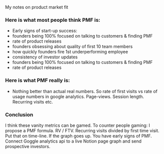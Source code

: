 My notes on product market fit <!--more-->

### Here is what most people think PMF is:
- Early signs of start-up success:
- founders being 100% focused on talking to customers & finding PMF
- rate of product releases
- founders obsessing about quality of first 10 team members
- how quickly founders fire 1st underperforming employee
- consistency of investor updates
- founders being 100% focused on talking to customers & finding PMF
- rate of product releases

### Here is what PMF really is:
- Nothing better than actual real numbers. So rate of first visits vs rate of usage numbers in google analytics. Page-views. Session length. Recurring visits etc.

### Conclusion
I think these vanity metrics can be gamed. To counter people gaming: I propose a PMF formula. RV / FTV. Recurring visits divided by first time visit. Put that on time-line. If the graph goes up. You have early signs of PMF. Connect Goggle analytics api to a live Notion page graph and send prospective investors. 
